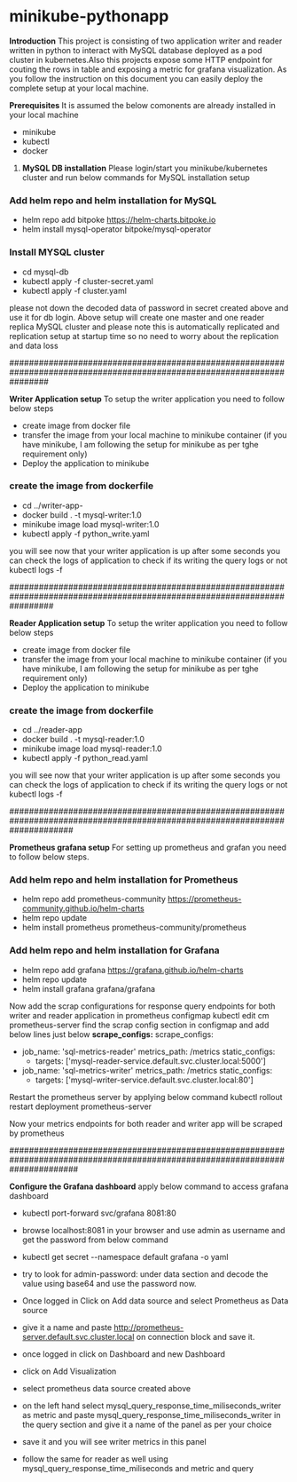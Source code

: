 # minikube-pythonapp
**Introduction**
This project is consisting of two application writer and reader written in python to interact with MySQL database deployed as a pod cluster in kubernetes.Also this projects expose some HTTP endpoint for couting the rows in table and exposing a metric for grafana visualization.
As you follow the instruction on this document you can easily deploy the complete setup at your local machine.

**Prerequisites**
It is assumed the below comonents are already installed in your local machine
- minikube
- kubectl
- docker

1) **MySQL DB installation**
Please login/start you minikube/kubernetes cluster and run below commands for MySQL installation setup

### Add helm repo and helm installation for MySQL ###
- helm repo add bitpoke https://helm-charts.bitpoke.io
- helm install mysql-operator bitpoke/mysql-operator

### Install MYSQL cluster ###
- cd mysql-db
- kubectl apply -f cluster-secret.yaml
- kubectl apply -f cluster.yaml

please not down the decoded data of password in secret created above and use it for db login.
Above setup will create one master and one reader replica MySQL cluster and please note this is automatically replicated and replication setup at startup time so no need to worry about the replication and data loss

########################################################################################################################
 
 **Writer Application setup**
To setup the writer application you need to follow below steps
- create image from docker file
-  transfer the image from your local machine to minikube container (if you have minikube, I am following the setup for minikube as per tghe requirement only)
- Deploy the application to minikube

### create the image from dockerfile ###
- cd ../writer-app-
- docker build . -t mysql-writer:1.0
- minikube image load mysql-writer:1.0
- kubectl apply -f python_write.yaml

you will see now that your writer application is up after some seconds
you can check the logs of application to check if its writing the query logs or not
kubectl logs -f <writer-app pod name> 

 #########################################################################################################################
 
 **Reader Application setup**
To setup the writer application you need to follow below steps
- create image from docker file
- transfer the image from your local machine to minikube container (if you have minikube, I am following the setup for minikube as per tghe requirement only)
- Deploy the application to minikube

### create the image from dockerfile ###
- cd ../reader-app
- docker build . -t mysql-reader:1.0
- minikube image load mysql-reader:1.0
- kubectl apply -f python_read.yaml

you will see now that your writer application is up after some seconds
you can check the logs of application to check if its writing the query logs or not
kubectl logs -f <reader-app pod name>

#############################################################################################################################

 **Prometheus grafana setup**
For setting up prometheus and grafan you need to follow below steps.

### Add helm repo and helm installation for Prometheus ###
- helm repo add prometheus-community https://prometheus-community.github.io/helm-charts
- helm repo update
- helm install prometheus prometheus-community/prometheus

### Add helm repo and helm installation for Grafana ###
- helm repo add grafana https://grafana.github.io/helm-charts 
- helm repo update
- helm install grafana grafana/grafana

Now add the scrap configurations for response query endpoints for both writer and reader application in prometheus configmap
kubectl edit cm prometheus-server
find the scrap config section in configmap and add below lines just below **scrape_configs:**
scrape_configs:
- job_name: 'sql-metrics-reader'
  metrics_path: /metrics
  static_configs:
    - targets: ['mysql-reader-service.default.svc.cluster.local:5000']
- job_name: 'sql-metrics-writer'
  metrics_path: /metrics
  static_configs:
    - targets: ['mysql-writer-service.default.svc.cluster.local:80']
 
Restart the prometheus server by applying below command
kubectl rollout restart deployment prometheus-server

Now your metrics endpoints for both reader and writer app will be scraped by prometheus

##############################################################################################################################

**Configure the Grafana dashboard**
apply below command to access grafana dashboard
- kubectl port-forward svc/grafana 8081:80

- browse localhost:8081 in your browser and use admin as username and get the password from below command
- kubectl get secret --namespace default grafana -o yaml
- try to look for admin-password: under data section and decode the value using base64 and use the password now.
- Once logged in Click on Add data source and select Prometheus as Data source
- give it a name and paste http://prometheus-server.default.svc.cluster.local on connection block and save it.
- once logged in click on Dashboard and new Dashboard
- click on Add Visualization
- select prometheus data source created above
- on the left hand select mysql_query_response_time_miliseconds_writer as metric and paste mysql_query_response_time_miliseconds_writer in the query section and give it a name of the panel as per your choice
- save it and you will see writer metrics in this panel
- follow the same for reader as well using mysql_query_response_time_miliseconds and metric and query

